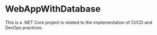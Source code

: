 # WebAppWithDatabase
This is a .NET Core project is related to the implementation of CI/CD and DevOps practices.
